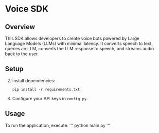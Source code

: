 # Voice SDK

## Overview
This SDK allows developers to create voice bots powered by Large Language Models (LLMs) with minimal latency. It converts speech to text, queries an LLM, converts the LLM response to speech, and streams audio back to the user.

## Setup

2. Install dependencies:
    ```
    pip install -r requirements.txt
    ```

3. Configure your API keys in `config.py`.

## Usage

To run the application, execute:
'''
python main.py
'''
